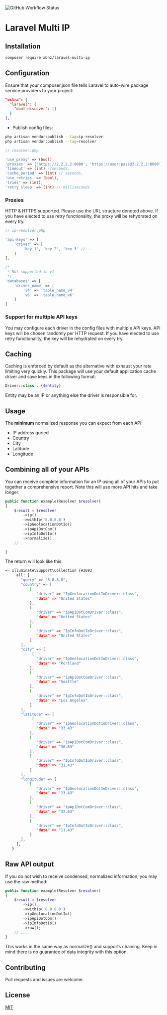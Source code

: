 ![GitHub Workflow Status](https://img.shields.io/github/workflow/status/xbnz/laravel-multi-ip/Run%20tests?label=Tests&style=for-the-badge&logo=appveyor)

# Laravel Multi IP

## Installation

```bash
composer require xbnz/laravel-multi-ip
```

## Configuration

Ensure that your composer.json file tells Laravel to auto-wire package service providers to your project:

```json
"extra": {
  "laravel": {
    "dont-discover": []
  }
},
```

- Publish config files:

```bash
php artisan vendor:publish --tag=ip-resolver
php artisan vendor:publish --tag=resolver
```

```php
// resolver.php

'use_proxy' => (bool),
'proxies' => ['https://2.2.2.2:8080', 'https://user:pass@2.2.2.2:8080'],
'timeout' => (int) //seconds,
'cache_period' => (int) // seconds,
'use_retries' => (bool),
'tries' => (int),
'retry_sleep' => (int) // milliseconds
```

### Proxies

HTTP & HTTPS supported. Please use the URL structure denoted above. If you have elected to use retry functionality, the proxy will be rehydrated on every try.

```php
// ip-resolver.php

'api-keys' => [
    'driver' => [
        'key_1', 'key_2', 'key_3' //...
    ]   
],

/*
 * Not supported in v1
 */
'databases' => [
    'driver_name' => [
        'v4' => 'table_name_v4'
        'v6' => 'table_name_v6'
    ]
]
```

### Support for multiple API keys

You may configure each driver in the config files with multiple API keys. API keys will be chosen randomly per HTTP request. If you have elected to use retry functionality, the key will be rehydrated on every try.  


## Caching

Caching is enforced by default as the alternative with exhaust your rate limiting very quickly. This package will use your default application cache driver and save keys in the following format:
```php
Driver::class . {$entity}
``` 

Entity may be an IP or anything else the driver is responsible for.

## Usage

The **minimum** normalized response you can expect from each API:

- IP address quried
- Country
- City
- Latitude
- Longitude


## Combining all of your APIs

You can receive complete information for an IP using all of your APIs to put together a comprehensive report. Note this will use more API hits and take longer.

```php
public function example(Resolver $resolver)
{
	$result = $resolver
	    ->ip()
	    ->withIp('8.8.8.8')
	    ->ipGeolocationDotIo()
	    ->ipApiDotCom()
	    ->ipInfoDotIo()
	    ->normalize();
	// ...

}
```

The return will look like this:

```bash
=> Illuminate\Support\Collection {#3693
     all: [
       "query" => "8.8.8.8",
       "country" => [
           [
           	  "driver" => "IpGeolocationDotIoDriver::class",
           	  "data" => "United States"
           ],
           [
           	  "driver" => "ipApiDotComDriver::class",
           	  "data" => "United States"
           ],
           [
           	  "driver" => "IpInfoDotIoDriver::class",
           	  "data" => "United States"
           ]
       ],
       "city" => [
            [
           	  "driver" => "IpGeolocationDotIoDriver::class",
           	  "data" => "Portland"
           ],
           [
           	  "driver" => "ipApiDotComDriver::class",
           	  "data" => "Seattle"
           ],
           [
           	  "driver" => "IpInfoDotIoDriver::class",
           	  "data" => "Los Angeles"
           ]
       ],
       "latitude" => [
            [
           	  "driver" => "IpGeolocationDotIoDriver::class",
           	  "data" => "33.43"
           ],
           [
           	  "driver" => "ipApiDotComDriver::class",
           	  "data" => "36.63"
           ],
           [
           	  "driver" => "IpInfoDotIoDriver::class",
           	  "data" => "31.43"
           ]
       ],
       "longitude" => [
           [
           	  "driver" => "IpGeolocationDotIoDriver::class",
           	  "data" => "23.43"
           ],
           [
           	  "driver" => "ipApiDotComDriver::class",
           	  "data" => "32.63"
           ],
           [
           	  "driver" => "IpInfoDotIoDriver::class",
           	  "data" => "11.43"
           ]
       ],
     ],
   }
```

## Raw API output

If you do not wish to receive condensed, normalized information, you may use the raw method:

```php
public function example(Resolver $resolver)
{
	$result = $resolver
	    ->ip()
	    ->withIp('8.8.8.8')
	    ->ipGeolocationDotIo()
	    ->ipApiDotCom()
	    ->ipInfoDotIo()
	    ->raw();
	// ...
}
```

This works in the same way as normalize() and supports chaining. Keep in mind there is no guarantee of data integrity with this option.



## Contributing
Pull requests and issues are welcome.

## License
[MIT](./LICENSE.md)